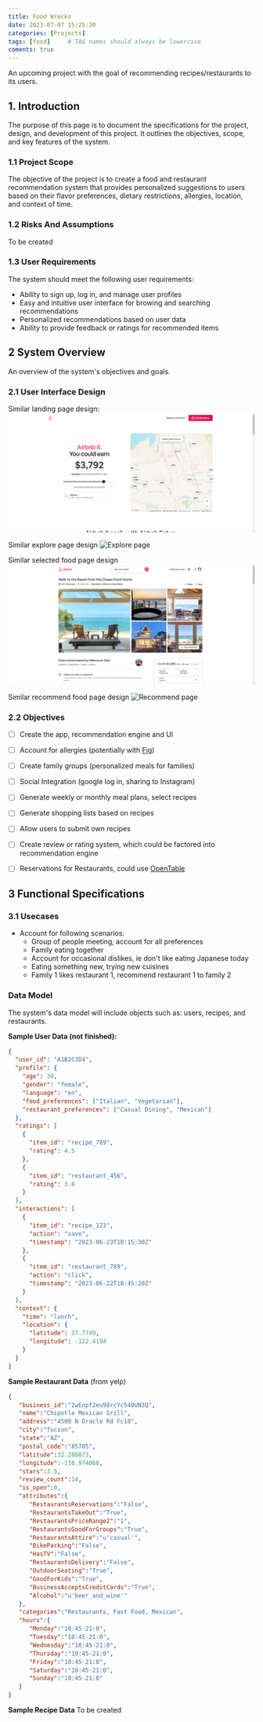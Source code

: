 ```yaml
---
title: Food Wrecks
date: 2023-07-07 15:25:30
categories: [Projects]
tags: [food]     # TAG names should always be lowercase
coments: true
---
```


An upcoming project with the goal of recommending recipes/restaurants to its users.

## 1. Introduction
The purpose of this page is to document the specifications for the project, design, and development of this project. It outlines the objectives, scope, and key features of the system.

### 1.1 Project Scope
The objective of the project is to create a food and restaurant recommendation system that provides personalized suggestions to users based on their flavor preferences, dietary restrictions, allergies, location, and context of time.

### 1.2 Risks And Assumptions
To be created

### 1.3 User Requirements
The system should meet the following user requirements:
- Ability to sign up, log in, and manage user profiles
- Easy and intuitive user interface for browing and searching recommendations
- Personalized recommendations based on user data
- Ability to provide feedback or ratings for recommended items

## 2 System Overview
An overview of the system's objectives and goals. 

### 2.1 User Interface Design
Similar landing page design:
![Landing page](../assets/gui/landing.png)

Similar explore page design
![Explore page](../assets/gui/explore.png)

Similar selected food page design
![Food page](../assets/gui/house.png)

Similar recommend food page design
![Recommend page](../assets/gui/recommend.png)

### 2.2 Objectives 
- [ ] Create the app, recommendation engine and UI
- [ ] Account for allergies (potentially with [Fig](https://foodisgood.com))
- [ ] Create family groups (personalized meals for families)
- [ ] Social Integration (google log in, sharing to Instagram)
- [ ] Generate weekly or monthly meal plans, select recipes
- [ ] Generate shopping lists based on recipes
- [ ] Allow users to submit own recipes
- [ ] Create review or rating system, which could be factored into recommendation engine
- [ ] Reservations for Restaurants, could use [OpenTable](https://www.opentable.com)


## 3 Functional Specifications

### 3.1 Usecases
- Account for following scenarios:
    - Group of people meeting, account for all preferences
    - Family eating together
    - Account for occasional dislikes, ie don't like eating Japanese today
    - Eating something new, trying new cuisines
    - Family 1 likes restaurant 1, recommend restaurant 1 to family 2

### Data Model
The system's data model will include objects such as: users, recipes, and restaurants. 

**Sample User Data (not finished):**
```json
{
  "user_id": "A1B2C3D4",
  "profile": {
    "age": 30,
    "gender": "female",
    "language": "en",
    "food_preferences": ["Italian", "Vegetarian"],
    "restaurant_preferences": ["Casual Dining", "Mexican"]
  },
  "ratings": [
    {
      "item_id": "recipe_789",
      "rating": 4.5
    },
    {
      "item_id": "restaurant_456",
      "rating": 3.8
    }
  ],
  "interactions": [
    {
      "item_id": "recipe_123",
      "action": "save",
      "timestamp": "2023-06-23T10:15:30Z"
    },
    {
      "item_id": "restaurant_789",
      "action": "click",
      "timestamp": "2023-06-22T18:45:20Z"
    }
  ],
  "context": {
    "time": "lunch",
    "location": {
      "latitude": 37.7749,
      "longitude": -122.4194
    }
  }
}

```

**Sample Restaurant Data** (from yelp)
```json
{
   "business_id":"2wEnpf2eu98rcYc540UN3Q",
   "name":"Chipotle Mexican Grill",
   "address":"4500 N Oracle Rd Fc10",
   "city":"Tucson",
   "state":"AZ",
   "postal_code":"85705",
   "latitude":32.288873,
   "longitude":-110.974068,
   "stars":3.5,
   "review_count":14,
   "is_open":0,
   "attributes":{
      "RestaurantsReservations":"False",
      "RestaurantsTakeOut":"True",
      "RestaurantsPriceRange2":"1",
      "RestaurantsGoodForGroups":"True",
      "RestaurantsAttire":"u'casual'",
      "BikeParking":"False",
      "HasTV":"False",
      "RestaurantsDelivery":"False",
      "OutdoorSeating":"True",
      "GoodForKids":"True",
      "BusinessAcceptsCreditCards":"True",
      "Alcohol":"u'beer_and_wine'"
   },
   "categories":"Restaurants, Fast Food, Mexican",
   "hours":{
      "Monday":"10:45-21:0",
      "Tuesday":"10:45-21:0",
      "Wednesday":"10:45-21:0",
      "Thursday":"10:45-21:0",
      "Friday":"10:45-21:0",
      "Saturday":"10:45-21:0",
      "Sunday":"10:45-21:0"
   }
}
```

**Sample Recipe Data**
To be created



